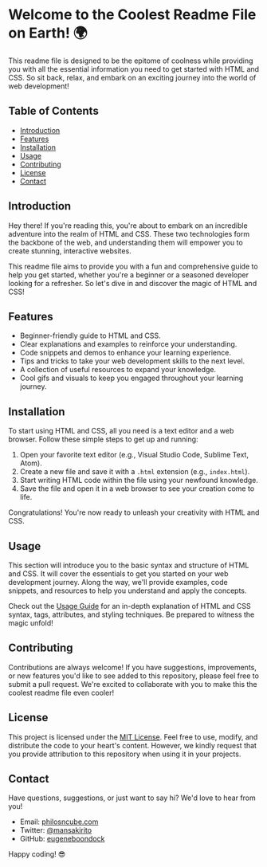 # Welcome to the Coolest Readme File on Earth! 🌍

This readme file is designed to be the epitome of coolness while providing you with all the essential information you need to get started with HTML and CSS. So sit back, relax, and embark on an exciting journey into the world of web development!

## Table of Contents

- [Introduction](#introduction)
- [Features](#features)
- [Installation](#installation)
- [Usage](#usage)
- [Contributing](#contributing)
- [License](#license)
- [Contact](#contact)

## Introduction

Hey there! If you're reading this, you're about to embark on an incredible adventure into the realm of HTML and CSS. These two technologies form the backbone of the web, and understanding them will empower you to create stunning, interactive websites.

This readme file aims to provide you with a fun and comprehensive guide to help you get started, whether you're a beginner or a seasoned developer looking for a refresher. So let's dive in and discover the magic of HTML and CSS!

## Features

- Beginner-friendly guide to HTML and CSS.
- Clear explanations and examples to reinforce your understanding.
- Code snippets and demos to enhance your learning experience.
- Tips and tricks to take your web development skills to the next level.
- A collection of useful resources to expand your knowledge.
- Cool gifs and visuals to keep you engaged throughout your learning journey.

## Installation

To start using HTML and CSS, all you need is a text editor and a web browser. Follow these simple steps to get up and running:

1. Open your favorite text editor (e.g., Visual Studio Code, Sublime Text, Atom).
2. Create a new file and save it with a `.html` extension (e.g., `index.html`).
3. Start writing HTML code within the file using your newfound knowledge.
4. Save the file and open it in a web browser to see your creation come to life.

Congratulations! You're now ready to unleash your creativity with HTML and CSS.

## Usage

This section will introduce you to the basic syntax and structure of HTML and CSS. It will cover the essentials to get you started on your web development journey. Along the way, we'll provide examples, code snippets, and resources to help you understand and apply the concepts.

Check out the [Usage Guide](usage.md) for an in-depth explanation of HTML and CSS syntax, tags, attributes, and styling techniques. Be prepared to witness the magic unfold!

## Contributing

Contributions are always welcome! If you have suggestions, improvements, or new features you'd like to see added to this repository, please feel free to submit a pull request. We're excited to collaborate with you to make this the coolest readme file even cooler!

## License

This project is licensed under the [MIT License](LICENSE.md). Feel free to use, modify, and distribute the code to your heart's content. However, we kindly request that you provide attribution to this repository when using it in your projects.

## Contact

Have questions, suggestions, or just want to say hi? We'd love to hear from you!

- Email: [philosncube.com](mailto:philos@gmail.com)
- Twitter: [@mansakirito](https://twitter.com/mansakirito)
- GitHub: [eugeneboondock](https://github.com/eugeneboondock)

Happy coding! 😎